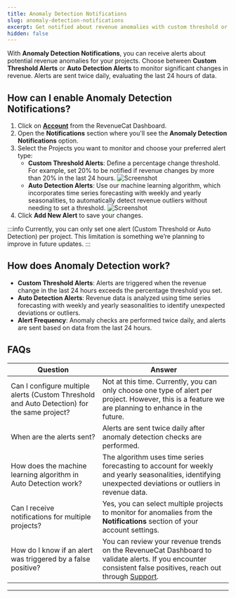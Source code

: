 ```yaml
---
title: Anomaly Detection Notifications
slug: anomaly-detection-notifications
excerpt: Get notified about revenue anomalies with custom threshold or auto detection alerts
hidden: false
---
```


With **Anomaly Detection Notifications**, you can receive alerts about potential revenue anomalies for your projects. Choose between **Custom Threshold Alerts** or **Auto Detection Alerts** to monitor significant changes in revenue. Alerts are sent twice daily, evaluating the last 24 hours of data.

## How can I enable Anomaly Detection Notifications?

1. Click on [**Account**](https://app.revenuecat.com/settings/account) from the RevenueCat Dashboard.
2. Open the **Notifications** section where you'll see the **Anomaly Detection Notifications** option.
3. Select the Projects you want to monitor and choose your preferred alert type:
   - **Custom Threshold Alerts**: Define a percentage change threshold. For example, set 20% to be notified if revenue changes by more than 20% in the last 24 hours.
     ![Screenshot](/images/threshold.png)
   - **Auto Detection Alerts**: Use our machine learning algorithm, which incorporates time series forecasting with weekly and yearly seasonalities, to automatically detect revenue outliers without needing to set a threshold.
     ![Screenshot](/images/autodetect.png)
4. Click **Add New Alert** to save your changes.

:::info
Currently, you can only set one alert (Custom Threshold or Auto Detection) per project. This limitation is something we’re planning to improve in future updates.
:::

## How does Anomaly Detection work?

- **Custom Threshold Alerts**: Alerts are triggered when the revenue change in the last 24 hours exceeds the percentage threshold you set.
- **Auto Detection Alerts**: Revenue data is analyzed using time series forecasting with weekly and yearly seasonalities to identify unexpected deviations or outliers.
- **Alert Frequency**: Anomaly checks are performed twice daily, and alerts are sent based on data from the last 24 hours.

## FAQs

| Question                                                                                      | Answer                                                                                                                                                           |
| --------------------------------------------------------------------------------------------- | --------------------------------------------------------------------------------------------------------------------------------------------------------------- |
| Can I configure multiple alerts (Custom Threshold and Auto Detection) for the same project?   | Not at this time. Currently, you can only choose one type of alert per project. However, this is a feature we are planning to enhance in the future.             |
| When are the alerts sent?                                                                     | Alerts are sent twice daily after anomaly detection checks are performed.                                                 |
| How does the machine learning algorithm in Auto Detection work?                               | The algorithm uses time series forecasting to account for weekly and yearly seasonalities, identifying unexpected deviations or outliers in revenue data.        |
| Can I receive notifications for multiple projects?                                            | Yes, you can select multiple projects to monitor for anomalies from the **Notifications** section of your account settings.                                     |
| How do I know if an alert was triggered by a false positive?                                  | You can review your revenue trends on the RevenueCat Dashboard to validate alerts. If you encounter consistent false positives, reach out through [Support](https://app.revenuecat.com/settings/support). |

---